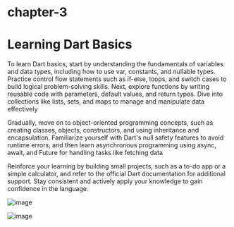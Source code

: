 # chapter-3
# Learning Dart Basics

To learn Dart basics, start by understanding the fundamentals of variables and data types, including how to use var, constants, and nullable types. Practice control flow statements such as if-else, loops, and switch cases to build logical problem-solving skills. Next, explore functions by writing reusable code with parameters, default values, and return types. Dive into collections like lists, sets, and maps to manage and manipulate data effectively

Gradually, move on to object-oriented programming concepts, such as creating classes, objects, constructors, and using inheritance and encapsulation. Familiarize yourself with Dart's null safety features to avoid runtime errors, and then learn asynchronous programming using async, await, and Future for handling tasks like fetching data

Reinforce your learning by building small projects, such as a to-do app or a simple calculator, and refer to the official Dart documentation for additional support. Stay consistent and actively apply your knowledge to gain confidence in the language.


![image](https://github.com/user-attachments/assets/561ccdba-78ea-49cb-bf68-2a989fa8ec13)

![image](https://github.com/user-attachments/assets/ccb57873-e490-46ac-b36f-92fb9ec7d7f4)



